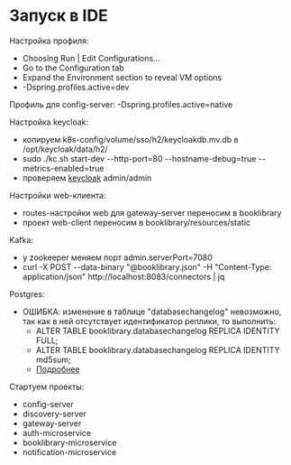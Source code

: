 # Запуск в IDE

Настройка профиля:
- Choosing Run | Edit Configurations...
- Go to the Configuration tab
- Expand the Environment section to reveal VM options
- -Dspring.profiles.active=dev

Профиль для config-server: -Dspring.profiles.active=native 

Настройка keycloak:
- копируем k8s-config/volume/sso/h2/keycloakdb.mv.db в /opt/keycloak/data/h2/
- sudo ./kc.sh start-dev --http-port=80 --hostname-debug=true --metrics-enabled=true
- проверяем [keycloak](http://localhost/) admin/admin

Настройки web-клиента:
- routes-настройки web для gateway-server переносим в booklibrary
- проект web-client переносим в booklibrary/resources/static

Kafka:
- у zookeeper меняем порт admin.serverPort=7080
- curl -X POST --data-binary "@booklibrary.json" -H "Content-Type: application/json" http://localhost:8083/connectors | jq

Postgres:
- ОШИБКА: изменение в таблице "databasechangelog" невозможно, так как в ней отсутствует идентификатор реплики, то выполнить: 
  - ALTER TABLE booklibrary.databasechangelog REPLICA IDENTITY FULL;
  - ALTER TABLE booklibrary.databasechangelog REPLICA IDENTITY md5sum;
  - [Подробнее](https://forum.liquibase.org/t/upgrading-liquibase-version-from-4-5-0-to-4-23-1/8699)


Стартуем проекты:
- config-server
- discovery-server
- gateway-server
- auth-microservice
- booklibrary-microservice
- notification-microservice
